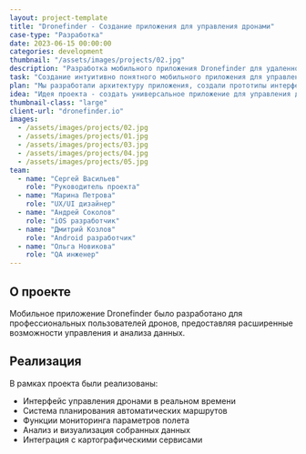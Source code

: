 ```yaml
---
layout: project-template
title: "Dronefinder - Создание приложения для управления дронами"
case-type: "Разработка"
date: 2023-06-15 00:00:00
categories: development
thumbnail: "/assets/images/projects/02.jpg"
description: "Разработка мобильного приложения Dronefinder для удаленного управления и мониторинга дронов с расширенными функциями навигации."
task: "Создание интуитивно понятного мобильного приложения для управления дронами с функциями планирования маршрутов, мониторинга полета и анализа собранных данных."
plan: "Мы разработали архитектуру приложения, создали прототипы интерфейсов, реализовали ключевые функции и провели тестирование в реальных условиях."
idea: "Идея проекта - создать универсальное приложение для управления дронами различных производителей с акцентом на удобство использования и функциональность."
thumbnail-class: "large"
client-url: "dronefinder.io"
images:
  - /assets/images/projects/02.jpg
  - /assets/images/projects/01.jpg
  - /assets/images/projects/03.jpg
  - /assets/images/projects/04.jpg
  - /assets/images/projects/05.jpg
team:
  - name: "Сергей Васильев"
    role: "Руководитель проекта"
  - name: "Марина Петрова"
    role: "UX/UI дизайнер"
  - name: "Андрей Соколов"
    role: "iOS разработчик"
  - name: "Дмитрий Козлов"
    role: "Android разработчик"
  - name: "Ольга Новикова"
    role: "QA инженер"
---
```


## О проекте

Мобильное приложение Dronefinder было разработано для профессиональных пользователей дронов, предоставляя расширенные возможности управления и анализа данных.

## Реализация

В рамках проекта были реализованы:
- Интерфейс управления дронами в реальном времени
- Система планирования автоматических маршрутов
- Функции мониторинга параметров полета
- Анализ и визуализация собранных данных
- Интеграция с картографическими сервисами
